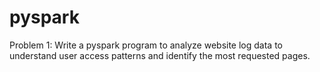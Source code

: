 # pyspark

Problem 1: Write a pyspark program to analyze website log data to understand user access patterns and identify the most requested pages.
